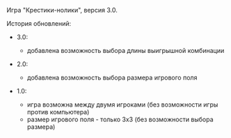 Игра "Крестики-нолики", версия 3.0.

История обновлений:

- 3.0:
    - добавлена возможность выбора длины выигрышной комбинации

- 2.0:
    - добавлена возможность выбора размера игрового поля

- 1.0:
    - игра возможна между двумя игроками (без возможности игры против компьютера)
    - размер игрового поля - только 3х3 (без возможности выбора размера)